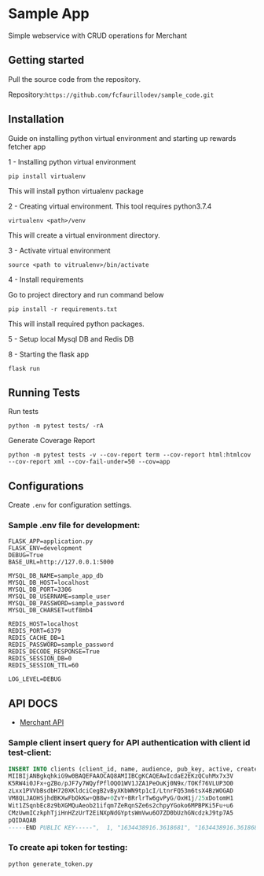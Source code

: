 # Sample App
Simple webservice with CRUD operations for Merchant

## Getting started
Pull the source code from the repository.

Repository:`https://github.com/fcfaurillodev/sample_code.git`

## Installation

Guide on installing python virtual environment and starting up rewards fetcher app

1 - Installing python virtual environment
```shell
pip install virtualenv
```
This will install python virtualenv package

2 - Creating virtual environment. This tool requires python3.7.4
```shell
virtualenv <path>/venv
```
This will create a virtual environment directory.

3 - Activate virtual environment
```shell
source <path to vitrualenv>/bin/activate
```

4 - Install requirements

Go to project directory and run command below
```shell
pip install -r requirements.txt
```
This will install required python packages.

5 - Setup local Mysql DB and Redis DB

8 - Starting the flask app
```shell
flask run
```

## Running Tests

Run tests

```shell
python -m pytest tests/ -rA
```

Generate Coverage Report
```shell
python -m pytest tests -v --cov-report term --cov-report html:htmlcov --cov-report xml --cov-fail-under=50 --cov=app
```

## Configurations
Create `.env` for configuration settings.

### Sample .env file for development:
```shell
FLASK_APP=application.py
FLASK_ENV=development
DEBUG=True
BASE_URL=http://127.0.0.1:5000

MYSQL_DB_NAME=sample_app_db
MYSQL_DB_HOST=localhost
MYSQL_DB_PORT=3306
MYSQL_DB_USERNAME=sample_user
MYSQL_DB_PASSWORD=sample_password
MYSQL_DB_CHARSET=utf8mb4

REDIS_HOST=localhost
REDIS_PORT=6379
REDIS_CACHE_DB=1
REDIS_PASSWORD=sample_password
REDIS_DECODE_RESPONSE=True
REDIS_SESSION_DB=0
REDIS_SESSION_TTL=60

LOG_LEVEL=DEBUG
```


## API DOCS
- [Merchant API](docs/sample_app.md)


### Sample client insert query for API authentication with client id test-client:
```sql
INSERT INTO clients (client_id, name, audience, pub_key, active, created_at, updated_at) VALUES ("test-client", "TEST CLIENT", "f9b3cb87-a0e9-4e1b-8077-f1c6337fd903",  "-----BEGIN PUBLIC KEY-----
MIIBIjANBgkqhkiG9w0BAQEFAAOCAQ8AMIIBCgKCAQEAwIcdaE2EKzQCuhMx7x3V
K5RW4i0JFx+gZBo/pJF7y7WQyfPflOQO1WV1JZA1PeOuKj0N9x/TOKf76VLUP3O0
zLxx1PVVbBsdbH720XKldciCegB2vByXKbWN9tp1cI/LtnrFQ53m6tsX4BzWOGAD
VM8QLJAOHSjhdBKXwFbOkKw+QB8w+0ZvY+BRrlrTw6gvPyG/OxH1j/25xDotomH1
Wit1ZSqnbEc8z9bXGMQuAeob21ifqm7ZeRqnSZe6s2chpyYGoko6MPBPKi5Fu+u6
CMzUwmICzkphTjiHnHZzUrT2EiNXpNdGYptsWmVwu6O7ZD0bUzhGNcdzkJ9tp7A5
pQIDAQAB
-----END PUBLIC KEY-----",  1, "1634438916.3618681", "1634438916.3618681");
```

### To create api token for testing:
```shell
python generate_token.py
```
